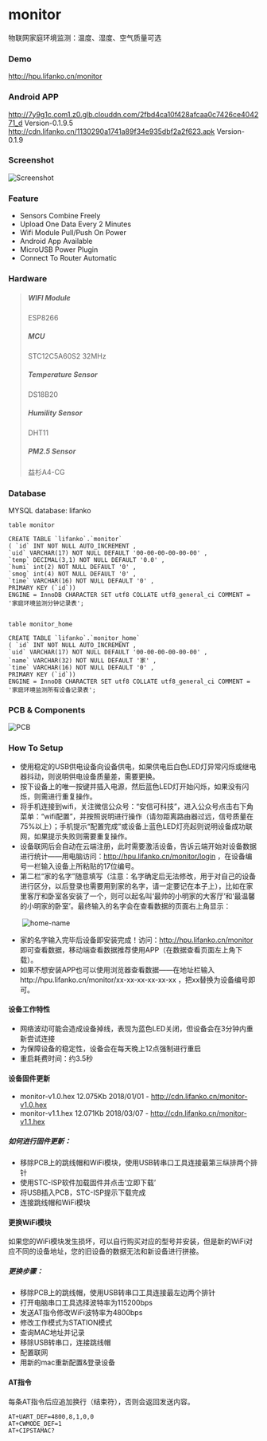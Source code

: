 # monitor
物联网家庭环境监测：温度、湿度、空气质量可选

### Demo
http://hpu.lifanko.cn/monitor

### Android APP

http://7y9g1c.com1.z0.glb.clouddn.com/2fbd4ca10f428afcaa0c7426ce404271_d Version-0.1.9.5
http://cdn.lifanko.cn/1130290a1741a89f34e935dbf2a2f623.apk Version-0.1.9

### Screenshot
![Screenshot](https://github.com/lifankohome/IOT-Monitor/blob/master/screenshot.png?raw=true)

### Feature
 + Sensors Combine Freely
 + Upload One Data Every 2 Minutes
 + Wifi Module Pull/Push On Power
 + Android App Available
 + MicroUSB Power Plugin
 + Connect To Router Automatic

### Hardware
 > ##### WIFI Module
 > ESP8266
 > ##### MCU
 > STC12C5A60S2 32MHz
 > ##### Temperature Sensor
 > DS18B20
 > ##### Humility Sensor
 > DHT11
 > ##### PM2.5 Sensor
 > 益杉A4-CG

### Database
MYSQL database: lifanko

```
table monitor

CREATE TABLE `lifanko`.`monitor`
( `id` INT NOT NULL AUTO_INCREMENT ,
`uid` VARCHAR(17) NOT NULL DEFAULT '00-00-00-00-00-00' ,
`temp` DECIMAL(3,1) NOT NULL DEFAULT '0.0' ,
`humi` int(2) NOT NULL DEFAULT '0' ,
`smog` int(4) NOT NULL DEFAULT '0' ,
`time` VARCHAR(16) NOT NULL DEFAULT '0' ,
PRIMARY KEY (`id`))
ENGINE = InnoDB CHARACTER SET utf8 COLLATE utf8_general_ci COMMENT = '家庭环境监测分钟记录表';


table monitor_home

CREATE TABLE `lifanko`.`monitor_home`
( `id` INT NOT NULL AUTO_INCREMENT ,
`uid` VARCHAR(17) NOT NULL DEFAULT '00-00-00-00-00-00' ,
`name` VARCHAR(32) NOT NULL DEFAULT '家' ,
`time` VARCHAR(16) NOT NULL DEFAULT '0' ,
PRIMARY KEY (`id`))
ENGINE = InnoDB CHARACTER SET utf8 COLLATE utf8_general_ci COMMENT = '家庭环境监测所有设备记录表';
```

### PCB & Components
![PCB](http://hpu.lifanko.cn/static/monitor/pcb.png)

### How To Setup
 + 使用稳定的USB供电设备向设备供电，如果供电后白色LED灯异常闪烁或继电器抖动，则说明供电设备质量差，需要更换。
 + 按下设备上的唯一按键并插入电源，然后蓝色LED灯开始闪烁，如果没有闪烁，则需进行重复操作。
 + 将手机连接到wifi，关注微信公众号：“安信可科技”，进入公众号点击右下角菜单：“wifi配置”，并按照说明进行操作（请勿距离路由器过远，信号质量在75%以上）；手机提示“配置完成”或设备上蓝色LED灯亮起则说明设备成功联网，如果提示失败则需要重复操作。
 + 设备联网后会自动在云端注册，此时需要激活设备，告诉云端开始对设备数据进行统计——用电脑访问：http://hpu.lifanko.cn/monitor/login ，在设备编号一栏输入设备上所粘贴的17位编号。
 + 第二栏“家的名字”随意填写（注意：名字确定后无法修改，用于对自己的设备进行区分，以后登录也需要用到家的名字，请一定要记在本子上），比如在家里客厅和卧室各安装了一个，则可以起名叫‘最帅的小明家的大客厅’和‘最温馨的小明家的卧室’。最终输入的名字会在查看数据的页面右上角显示：

　　![home-name](http://hpu.lifanko.cn/static/monitor/home-name.jpg)

 + 家的名字输入完毕后设备即安装完成！访问：http://hpu.lifanko.cn/monitor 即可查看数据，移动端查看数据推荐使用APP（在数据查看页面左上角下载）。
 + 如果不想安装APP也可以使用浏览器查看数据——在地址栏输入http://hpu.lifanko.cn/monitor/xx-xx-xx-xx-xx-xx ，把xx替换为设备编号即可。

#### 设备工作特性
 + 网络波动可能会造成设备掉线，表现为蓝色LED关闭，但设备会在3分钟内重新尝试连接
 + 为保障设备的稳定性，设备会在每天晚上12点强制进行重启
 + 重启耗费时间：约3.5秒
 
#### 设备固件更新
 + monitor-v1.0.hex 12.075Kb 2018/01/01 - http://cdn.lifanko.cn/monitor-v1.0.hex
 + monitor-v1.1.hex 12.071Kb 2018/03/07 - http://cdn.lifanko.cn/monitor-v1.1.hex
##### 如何进行固件更新：
 + 移除PCB上的跳线帽和WiFi模块，使用USB转串口工具连接最第三纵排两个排针
 + 使用STC-ISP软件加载固件并点击‘立即下载’
 + 将USB插入PCB，STC-ISP提示下载完成
 + 连接跳线帽和WiFi模块

#### 更换WiFi模块
如果您的WiFi模块发生损坏，可以自行购买对应的型号并安装，但是新的WiFi对应不同的设备地址，您的旧设备的数据无法和新设备进行拼接。
##### 更换步骤：
 + 移除PCB上的跳线帽，使用USB转串口工具连接最左边两个排针
 + 打开电脑串口工具选择波特率为115200bps
 + 发送AT指令修改WiFi波特率为4800bps
 + 修改工作模式为STATION模式
 + 查询MAC地址并记录
 + 移除USB转串口，连接跳线帽
 + 配置联网
 + 用新的mac重新配置&登录设备
 
#### AT指令
每条AT指令后应追加换行（结束符），否则会返回发送内容。

```
AT+UART_DEF=4800,8,1,0,0
AT+CWMODE_DEF=1
AT+CIPSTAMAC?
```
